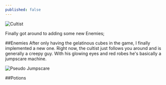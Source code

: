 ```yaml
---
published: false
---
```



![Cultist]()

Finally got around to adding some new Enemies;

<!--excerpt-->

##Enemies
After only having the gelatinous cubes in the game, I finally implemented a new one. Right now, the cultist just follows you around and is generally a creepy guy. With his glowing eyes and red robes he's basically a jumpscare machine.

![Pseudo Jumpscare]()

##Potions